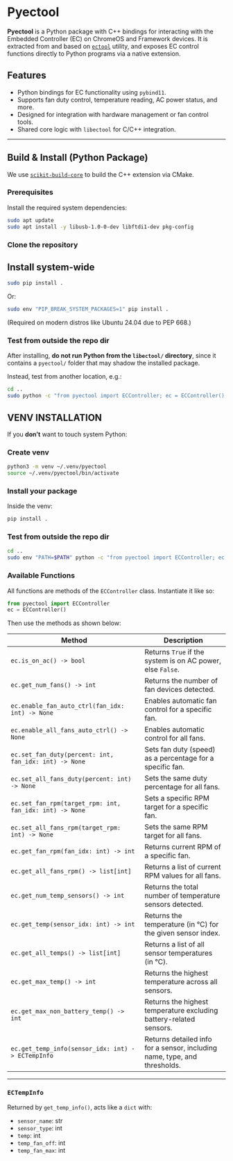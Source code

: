 # Pyectool

**Pyectool** is a Python package with C++ bindings for interacting with the Embedded Controller (EC) on ChromeOS and Framework devices. It is extracted from and based on [`ectool`](https://gitlab.howett.net/DHowett/ectool) utility, and exposes EC control functions directly to Python programs via a native extension.

## Features

- Python bindings for EC functionality using `pybind11`.
- Supports fan duty control, temperature reading, AC power status, and more.
- Designed for integration with hardware management or fan control tools.
- Shared core logic with `libectool` for C/C++ integration.

---

## Build & Install (Python Package)

We use [`scikit-build-core`](https://scikit-build-core.readthedocs.io/en/latest/) to build the C++ extension via CMake.

### Prerequisites

Install the required system dependencies:

```sh
sudo apt update
sudo apt install -y libusb-1.0-0-dev libftdi1-dev pkg-config
````
### Clone the repository

## Install system-wide
```sh
sudo pip install .
```
Or:

```bash
sudo env "PIP_BREAK_SYSTEM_PACKAGES=1" pip install .
```
(Required on modern distros like Ubuntu 24.04 due to PEP 668.)

### Test from outside the repo dir
After installing, **do not run Python from the `libectool/` directory**, since it contains a `pyectool/` folder that may shadow the installed package.

Instead, test from another location, e.g.:

```sh
cd ..
sudo python -c "from pyectool import ECController; ec = ECController(); print(ec.is_on_ac())"
```

## VENV INSTALLATION

If you **don’t** want to touch system Python:

### Create venv

```bash
python3 -m venv ~/.venv/pyectool
source ~/.venv/pyectool/bin/activate
```

### Install your package

Inside the venv:
```bash
pip install .
```
### Test from outside the repo dir
```bash
cd ..
sudo env "PATH=$PATH" python -c "from pyectool import ECController; ec = ECController(); print(ec.is_on_ac())"
```

### Available Functions

All functions are methods of the `ECController` class. Instantiate it like so:

```python
from pyectool import ECController
ec = ECController()
```

Then use the methods as shown below:

| Method                                                  | Description                                                               |
| ------------------------------------------------------- | ------------------------------------------------------------------------- |
| `ec.is_on_ac() -> bool`                                 | Returns `True` if the system is on AC power, else `False`.                |
| `ec.get_num_fans() -> int`                              | Returns the number of fan devices detected.                               |
| `ec.enable_fan_auto_ctrl(fan_idx: int) -> None`         | Enables automatic fan control for a specific fan.                         |
| `ec.enable_all_fans_auto_ctrl() -> None`                | Enables automatic control for all fans.                                   |
| `ec.set_fan_duty(percent: int, fan_idx: int) -> None`   | Sets fan duty (speed) as a percentage for a specific fan.                 |
| `ec.set_all_fans_duty(percent: int) -> None`            | Sets the same duty percentage for all fans.                               |
| `ec.set_fan_rpm(target_rpm: int, fan_idx: int) -> None` | Sets a specific RPM target for a specific fan.                            |
| `ec.set_all_fans_rpm(target_rpm: int) -> None`          | Sets the same RPM target for all fans.                                    |
| `ec.get_fan_rpm(fan_idx: int) -> int`                   | Returns current RPM of a specific fan.                                    |
| `ec.get_all_fans_rpm() -> list[int]`                    | Returns a list of current RPM values for all fans.                        |
| `ec.get_num_temp_sensors() -> int`                      | Returns the total number of temperature sensors detected.                 |
| `ec.get_temp(sensor_idx: int) -> int`                   | Returns the temperature (in °C) for the given sensor index.               |
| `ec.get_all_temps() -> list[int]`                       | Returns a list of all sensor temperatures (in °C).                        |
| `ec.get_max_temp() -> int`                              | Returns the highest temperature across all sensors.                       |
| `ec.get_max_non_battery_temp() -> int`                  | Returns the highest temperature excluding battery-related sensors.        |
| `ec.get_temp_info(sensor_idx: int) -> ECTempInfo`       | Returns detailed info for a sensor, including name, type, and thresholds. |

---

### `ECTempInfo`

Returned by `get_temp_info()`, acts like a `dict` with:

* `sensor_name`: str
* `sensor_type`: int
* `temp`: int
* `temp_fan_off`: int
* `temp_fan_max`: int
